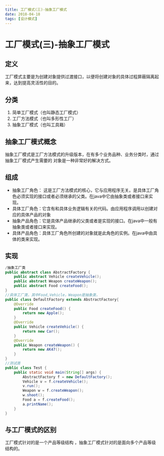 ```yaml
---
title: 工厂模式(三)-抽象工厂模式
date: 2018-04-18
tags: [设计模式]
---
```

# 工厂模式(三)-抽象工厂模式

## 定义

工厂模式主要是为创建对象提供过渡接口，以便将创建对象的具体过程屏蔽隔离起来，达到提高灵活性的目的。

## 分类
1. 简单工厂模式（也叫静态工厂模式）
2. 工厂方法模式（也叫多形性工厂）
3. 抽象工厂模式（也叫工具箱）

<!-- more -->

## 抽象工厂模式概念

抽象工厂模式是工厂方法模式的升级版本，在有多个业务品种、业务分类时，通过抽象工厂模式产生需要的
对象是一种非常好的解决方式。

## 组成

- 抽象工厂角色： 这是工厂方法模式的核心，它与应用程序无关。是具体工厂角色必须实现的接口或者必须继承的父类。在java中它由抽象类或者接口来实现。
- 具体工厂角色：它含有和具体业务逻辑有关的代码。由应用程序调用以创建对应的具体产品的对象
- 抽象产品角色：它是具体产品继承的父类或者是实现的接口。在java中一般有抽象类或者接口来实现。
- 具体产品角色：具体工厂角色所创建的对象就是此角色的实例。在java中由具体的类来实现。

## 实现

```java
/抽象工厂类
public abstract class AbstractFactory {
    public abstract Vehicle createVehicle();
    public abstract Weapon createWeapon();
    public abstract Food createFood();
}
//具体工厂类，其中Food,Vehicle，Weapon是抽象类，
public class DefaultFactory extends AbstractFactory{
    @Override
    public Food createFood() {
        return new Apple();
    }
    @Override
    public Vehicle createVehicle() {
        return new Car();
    }
    @Override
    public Weapon createWeapon() {
        return new AK47();
    }
}
//测试类
public class Test {
    public static void main(String[] args) {
        AbstractFactory f = new DefaultFactory();
        Vehicle v = f.createVehicle();
        v.run();
        Weapon w = f.createWeapon();
        w.shoot();
        Food a = f.createFood();
        a.printName();
    }
}
```

## 与工厂模式的区别

工厂模式针对的是一个产品等级结构 ，抽象工厂模式针对的是面向多个产品等级结构的。